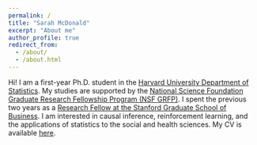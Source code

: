 ```yaml
---
permalink: /
title: "Sarah McDonald"
excerpt: "About me"
author_profile: true
redirect_from: 
  - /about/
  - /about.html
---
```


Hi! I am a first-year Ph.D. student in the [Harvard University Department of Statistics](https://statistics.fas.harvard.edu/). My studies are supported by the [National Science Foundation Graduate Research Fellowship Program (NSF GRFP)](https://www.nsfgrfp.org/).  I spent the previous two years as a [Research Fellow at the Stanford Graduate School of Business](https://www.gsb.stanford.edu/programs/research-fellows). I am interested in causal inference, reinforcement learning, and the applications of statistics to the social and health sciences. My CV is available [here](http://scmcdonald.github.io/files/cv.pdf).





